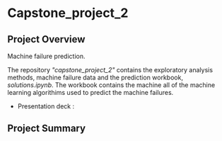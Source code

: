 # Capstone_project_2
## Project Overview
Machine failure prediction.

The repository _"capstone_project_2"_ contains the exploratory analysis methods, machine failure data and the prediction workbook, _solutions.ipynb_. The workbook contains the machine all of the machine learning algorithims used to predict the machine failures.

- Presentation deck : 
## Project Summary

### 
